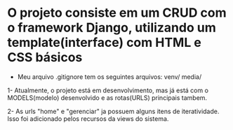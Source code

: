 # O projeto consiste em um CRUD com o framework Django, utilizando um template(interface) com HTML e CSS básicos

* Meu arquivo .gitignore tem os seguintes arquivos:  venv/  media/

1- Atualmente, o projeto está em desenvolvimento, mas já está com o MODELS(modelo) desenvolvido e as rotas(URLS) principais tambem.

2- As urls "home" e "gerenciar" ja possuem alguns itens de iteratividade. Isso foi adicionado pelos recursos da views do sistema.
